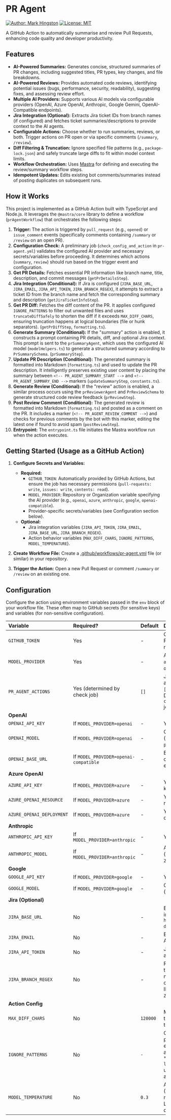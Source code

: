 # PR Agent

[![Author: Mark Hingston](https://img.shields.io/badge/Author-Mark%20Hingston-blue)](https://github.com/mhingston) [![License: MIT](https://img.shields.io/badge/License-MIT-green.svg)](LICENSE)

A GitHub Action to automatically summarise and review Pull Requests, enhancing code quality and developer productivity.

## Features

*   **AI-Powered Summaries:** Generates concise, structured summaries of PR changes, including suggested titles, PR types, key changes, and file breakdowns.
*   **AI-Powered Reviews:** Provides automated code reviews, identifying potential issues (bugs, performance, security, readability), suggesting fixes, and assessing review effort.
*   **Multiple AI Providers:** Supports various AI models via configurable providers (OpenAI, Azure OpenAI, Anthropic, Google Gemini, OpenAI-Compatible endpoints).
*   **Jira Integration (Optional):** Extracts Jira ticket IDs from branch names (if configured) and fetches ticket summaries/descriptions to provide context to the AI agents.
*   **Configurable Actions:** Choose whether to run summaries, reviews, or both. Trigger actions on PR open or via specific comments (`/summary`, `/review`).
*   **Diff Filtering & Truncation:** Ignore specified file patterns (e.g., `package-lock.json`) and safely truncate large diffs to fit within model context limits.
*   **Workflow Orchestration:** Uses [Mastra](https://mastra.ai/) for defining and executing the review/summary workflow steps.
*   **Idempotent Updates:** Edits existing bot comments/summaries instead of posting duplicates on subsequent runs.

## How it Works

This project is implemented as a GitHub Action built with TypeScript and Node.js. It leverages the `@mastra/core` library to define a workflow (`prAgentWorkflow`) that orchestrates the following steps:

1.  **Trigger:** The action is triggered by `pull_request` (e.g., `opened`) or `issue_comment` events (specifically comments containing `/summary` or `/review` on an open PR).
2.  **Configuration Check:** A preliminary job (`check_config_and_action` in `pr-agent.yml`) validates the configured AI provider and necessary secrets/variables before proceeding. It determines which actions (`summary`, `review`) should run based on the trigger event and configuration.
3.  **Get PR Details:** Fetches essential PR information like branch name, title, description, and commit messages (`getPrDetailsStep`).
4.  **Jira Integration (Conditional):** If Jira is configured (`JIRA_BASE_URL`, `JIRA_EMAIL`, `JIRA_API_TOKEN`, `JIRA_BRANCH_REGEX`), it attempts to extract a ticket ID from the branch name and fetch the corresponding summary and description (`getJiraTicketInfoStep`).
5.  **Get PR Diff:** Fetches the diff content of the PR. It applies configured `IGNORE_PATTERNS` to filter out unwanted files and uses `truncateDiffSafely` to shorten the diff if it exceeds `MAX_DIFF_CHARS`, ensuring truncation happens at logical boundaries (file or hunk separators). (`getPrDiffStep`, `formatting.ts`).
6.  **Generate Summary (Conditional):** If the "summary" action is enabled, it constructs a prompt containing PR details, diff, and optional Jira context. This prompt is sent to the `prSummaryAgent`, which uses the configured AI model (`modelHelpers.ts`) to generate a structured summary according to `PrSummarySchema`. (`prSummaryStep`).
7.  **Update PR Description (Conditional):** The generated summary is formatted into Markdown (`formatting.ts`) and used to update the PR description. It intelligently preserves existing user content by placing the summary between `<!-- PR_AGENT_SUMMARY_START -->` and `<!-- PR_AGENT_SUMMARY_END -->` markers (`updateSummaryStep`, `constants.ts`).
8.  **Generate Review (Conditional):** If the "review" action is enabled, a similar process occurs using the `prReviewerAgent` and `PrReviewSchema` to generate structured code review feedback (`prReviewStep`).
9.  **Post Review Comment (Conditional):** The generated review is formatted into Markdown (`formatting.ts`) and posted as a comment on the PR. It includes a marker (`<!-- PR_AGENT_REVIEW_COMMENT -->`) and checks for previous comments by the bot with this marker, editing the latest one if found to avoid spam (`postReviewStep`).
10. **Entrypoint:** The `entrypoint.ts` file initiates the Mastra workflow run when the action executes.

## Getting Started (Usage as a GitHub Action)

1.  **Configure Secrets and Variables:**
    *   **Required:**
        *   `GITHUB_TOKEN`: Automatically provided by GitHub Actions, but ensure the job has necessary permissions (`pull-requests: write`, `issues: write`, `contents: read`).
        *   `MODEL_PROVIDER`: Repository or Organization variable specifying the AI provider (e.g., `openai`, `azure`, `anthropic`, `google`, `openai-compatible`).
        *   Provider-specific secrets/variables (see Configuration section below).
    *   **Optional:**
        *   Jira integration variables (`JIRA_API_TOKEN`, `JIRA_EMAIL`, `JIRA_BASE_URL`, `JIRA_BRANCH_REGEX`).
        *   Action behavior variables (`MAX_DIFF_CHARS`, `IGNORE_PATTERNS`, `MODEL_TEMPERATURE`).

2.  **Create Workflow File:** Create a [.github/workflows/pr-agent.yml](.github/workflows/pr-agent.yml) file (or similar) in your repository.

3.  **Trigger the Action:** Open a new Pull Request or comment `/summary` or `/review` on an existing one.

## Configuration

Configure the action using environment variables passed in the `env` block of your workflow file. These often map to GitHub secrets (for sensitive keys) and variables (for non-sensitive configuration).

| Variable                | Required?                     | Default        | Description                                                                                                                               | Source                  |
| :---------------------- | :---------------------------- | :------------- | :---------------------------------------------------------------------------------------------------------------------------------------- | :---------------------- |
| `GITHUB_TOKEN`          | Yes                           | -              | GitHub API token. Provided by Actions runner.                                                                                             | `secrets.GITHUB_TOKEN`  |
| `MODEL_PROVIDER`        | Yes                           | -              | AI provider: `openai`, `azure`, `anthropic`, `google`, `openai-compatible`.                                                              | `vars.MODEL_PROVIDER`   |
| `PR_AGENT_ACTIONS`      | Yes (determined by check job) | `[]`           | JSON array string of actions to run, e.g., `["summary", "review"]`. Determined by the `check_config_and_action` job based on triggers. | Output from check job |
| **OpenAI**              |                               |                |                                                                                                                                           |                         |
| `OPENAI_API_KEY`        | If `MODEL_PROVIDER=openai`    | -              | Your OpenAI API key.                                                                                                                      | `secrets.OPENAI_API_KEY`  |
| `OPENAI_MODEL`          | If `MODEL_PROVIDER=openai`    | -              | OpenAI model name (e.g., `gpt-4-turbo-preview`).                                                                                           | `vars.OPENAI_MODEL`     |
| `OPENAI_BASE_URL`       | If `MODEL_PROVIDER=openai-compatible` | -    | Base URL for OpenAI-compatible API endpoint.                                                                                              | `vars.OPENAI_BASE_URL`  |
| **Azure OpenAI**        |                               |                |                                                                                                                                           |                         |
| `AZURE_API_KEY`         | If `MODEL_PROVIDER=azure`     | -              | Your Azure OpenAI API key.                                                                                                                | `secrets.AZURE_API_KEY` |
| `AZURE_OPENAI_RESOURCE` | If `MODEL_PROVIDER=azure`     | -              | Your Azure OpenAI resource name.                                                                                                          | `vars.AZURE_OPENAI_RESOURCE` |
| `AZURE_OPENAI_DEPLOYMENT`| If `MODEL_PROVIDER=azure`     | -              | Your Azure OpenAI deployment name.                                                                                                        | `vars.AZURE_OPENAI_DEPLOYMENT` |
| **Anthropic**           |                               |                |                                                                                                                                           |                         |
| `ANTHROPIC_API_KEY`     | If `MODEL_PROVIDER=anthropic` | -              | Your Anthropic API key.                                                                                                                   | `secrets.ANTHROPIC_API_KEY` |
| `ANTHROPIC_MODEL`       | If `MODEL_PROVIDER=anthropic` | -              | Anthropic model name (e.g., `claude-3-opus-20240229`).                                                                                      | `vars.ANTHROPIC_MODEL`  |
| **Google**              |                               |                |                                                                                                                                           |                         |
| `GOOGLE_API_KEY`        | If `MODEL_PROVIDER=google`    | -              | Your Google AI API key.                                                                                                                   | `secrets.GOOGLE_API_KEY`|
| `GOOGLE_MODEL`          | If `MODEL_PROVIDER=google`    | -              | Google model name (e.g., `gemini-pro`).                                                                                                    | `vars.GOOGLE_MODEL`     |
| **Jira (Optional)**     |                               |                |                                                                                                                                           |                         |
| `JIRA_BASE_URL`         | No                            | -              | Base URL of your Jira instance (e.g., `https://your-domain.atlassian.net`).                                                               | `vars.JIRA_BASE_URL`    |
| `JIRA_EMAIL`            | No                            | -              | Email address for Jira API authentication.                                                                                                | `secrets.JIRA_EMAIL`    |
| `JIRA_API_TOKEN`        | No                            | -              | Jira API token for authentication.                                                                                                        | `secrets.JIRA_API_TOKEN`|
| `JIRA_BRANCH_REGEX`     | No                            | -              | Regex to extract Jira ticket ID from branch name. Must have one capturing group for the ID (e.g., `^feature\/([A-Z]+-\d+)`).             | `vars.JIRA_BRANCH_REGEX` |
| **Action Config**       |                               |                |                                                                                                                                           |                         |
| `MAX_DIFF_CHARS`        | No                            | `120000`       | Maximum characters for the PR diff before truncation.                                                                                     | `vars.MAX_DIFF_CHARS`   |
| `IGNORE_PATTERNS`       | No                            | `-`            | Comma-separated glob patterns for files to exclude from the diff analysis (e.g., `**/package-lock.json,*.log`). If unset or empty, no files are ignored. | `vars.IGNORE_PATTERNS`  |
| `MODEL_TEMPERATURE`     | No                            | `0.3`          | AI model temperature (0-2). Controls randomness/creativity. Lower values are more deterministic.                                          | `vars.MODEL_TEMPERATURE`|
